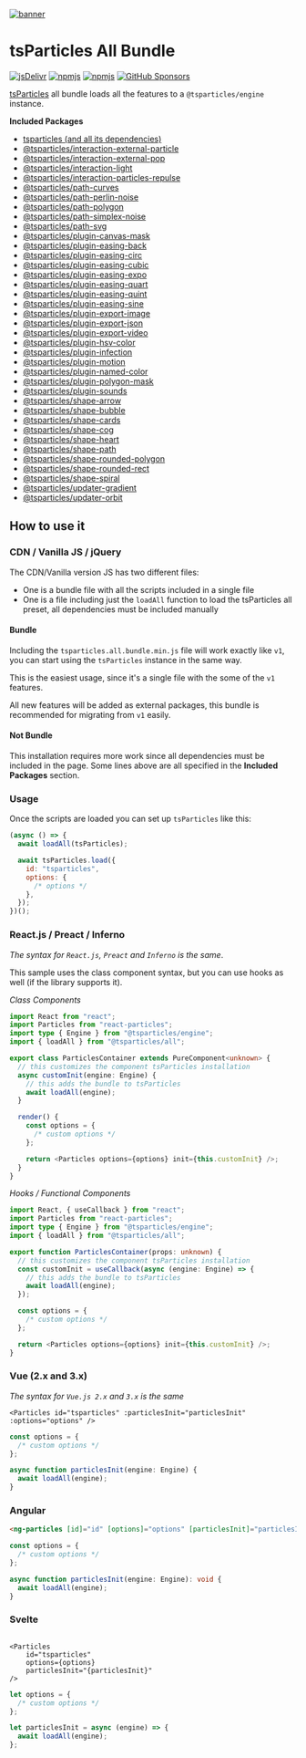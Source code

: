[![banner](https://particles.js.org/images/banner2.png)](https://particles.js.org)

# tsParticles All Bundle

[![jsDelivr](https://data.jsdelivr.com/v1/package/npm/@tsparticles/all/badge)](https://www.jsdelivr.com/package/npm/@tsparticles/all) [![npmjs](https://badge.fury.io/js/@tsparticles/all.svg)](https://www.npmjs.com/package/@tsparticles/all) [![npmjs](https://img.shields.io/npm/dt/@tsparticles/all)](https://www.npmjs.com/package/@tsparticles/all) [![GitHub Sponsors](https://img.shields.io/github/sponsors/matteobruni)](https://github.com/sponsors/matteobruni)

[tsParticles](https://github.com/tsparticles/tsparticles) all bundle loads all the features to a `@tsparticles/engine` instance.

**Included Packages**

- [tsparticles (and all its dependencies)](https://github.com/tsparticles/tsparticles/tree/main/bundles/full)
- [@tsparticles/interaction-external-particle](https://github.com/tsparticles/tsparticles/tree/main/interactions/external/particle)
- [@tsparticles/interaction-external-pop](https://github.com/tsparticles/tsparticles/tree/main/interactions/external/pop)
- [@tsparticles/interaction-light](https://github.com/tsparticles/tsparticles/tree/main/interactions/light)
- [@tsparticles/interaction-particles-repulse](https://github.com/tsparticles/tsparticles/tree/main/interactions/particles/repulse)
- [@tsparticles/path-curves](https://github.com/tsparticles/tsparticles/tree/main/paths/curves)
- [@tsparticles/path-perlin-noise](https://github.com/tsparticles/tsparticles/tree/main/paths/perlinNoise)
- [@tsparticles/path-polygon](https://github.com/tsparticles/tsparticles/tree/main/paths/polygon)
- [@tsparticles/path-simplex-noise](https://github.com/tsparticles/tsparticles/tree/main/paths/simplexNoise)
- [@tsparticles/path-svg](https://github.com/tsparticles/tsparticles/tree/main/paths/svg)
- [@tsparticles/plugin-canvas-mask](https://github.com/tsparticles/tsparticles/tree/main/plugins/canvasMask)
- [@tsparticles/plugin-easing-back](https://github.com/tsparticles/tsparticles/tree/main/plugins/easings/back)
- [@tsparticles/plugin-easing-circ](https://github.com/tsparticles/tsparticles/tree/main/plugins/easings/circ)
- [@tsparticles/plugin-easing-cubic](https://github.com/tsparticles/tsparticles/tree/main/plugins/easings/cubic)
- [@tsparticles/plugin-easing-expo](https://github.com/tsparticles/tsparticles/tree/main/plugins/easings/expo)
- [@tsparticles/plugin-easing-quart](https://github.com/tsparticles/tsparticles/tree/main/plugins/easings/quart)
- [@tsparticles/plugin-easing-quint](https://github.com/tsparticles/tsparticles/tree/main/plugins/easings/quint)
- [@tsparticles/plugin-easing-sine](https://github.com/tsparticles/tsparticles/tree/main/plugins/easings/sine)
- [@tsparticles/plugin-export-image](https://github.com/tsparticles/tsparticles/tree/main/plugins/exports/image)
- [@tsparticles/plugin-export-json](https://github.com/tsparticles/tsparticles/tree/main/plugins/exports/json)
- [@tsparticles/plugin-export-video](https://github.com/tsparticles/tsparticles/tree/main/plugins/exports/video)
- [@tsparticles/plugin-hsv-color](https://github.com/tsparticles/tsparticles/tree/main/plugins/hsvColor)
- [@tsparticles/plugin-infection](https://github.com/tsparticles/tsparticles/tree/main/plugins/infection)
- [@tsparticles/plugin-motion](https://github.com/tsparticles/tsparticles/tree/main/plugins/motion)
- [@tsparticles/plugin-named-color](https://github.com/tsparticles/tsparticles/tree/main/plugins/namedColor)
- [@tsparticles/plugin-polygon-mask](https://github.com/tsparticles/tsparticles/tree/main/plugins/polygonMask)
- [@tsparticles/plugin-sounds](https://github.com/tsparticles/tsparticles/tree/main/plugins/sounds)
- [@tsparticles/shape-arrow](https://github.com/tsparticles/tsparticles/tree/main/shapes/arrow)
- [@tsparticles/shape-bubble](https://github.com/tsparticles/tsparticles/tree/main/shapes/bubble)
- [@tsparticles/shape-cards](https://github.com/tsparticles/tsparticles/tree/main/shapes/cards)
- [@tsparticles/shape-cog](https://github.com/tsparticles/tsparticles/tree/main/shapes/cog)
- [@tsparticles/shape-heart](https://github.com/tsparticles/tsparticles/tree/main/shapes/heart)
- [@tsparticles/shape-path](https://github.com/tsparticles/tsparticles/tree/main/shapes/path)
- [@tsparticles/shape-rounded-polygon](https://github.com/tsparticles/tsparticles/tree/main/shapes/polygon)
- [@tsparticles/shape-rounded-rect](https://github.com/tsparticles/tsparticles/tree/main/shapes/rect)
- [@tsparticles/shape-spiral](https://github.com/tsparticles/tsparticles/tree/main/shapes/spiral)
- [@tsparticles/updater-gradient](https://github.com/tsparticles/tsparticles/tree/main/updaters/gradient)
- [@tsparticles/updater-orbit](https://github.com/tsparticles/tsparticles/tree/main/updaters/orbit)

## How to use it

### CDN / Vanilla JS / jQuery

The CDN/Vanilla version JS has two different files:

- One is a bundle file with all the scripts included in a single file
- One is a file including just the `loadAll` function to load the tsParticles all preset, all dependencies must be
  included manually

#### Bundle

Including the `tsparticles.all.bundle.min.js` file will work exactly like `v1`, you can start using the `tsParticles`
instance in the same way.

This is the easiest usage, since it's a single file with the some of the `v1` features.

All new features will be added as external packages, this bundle is recommended for migrating from `v1` easily.

#### Not Bundle

This installation requires more work since all dependencies must be included in the page. Some lines above are all
specified in the **Included Packages** section.

### Usage

Once the scripts are loaded you can set up `tsParticles` like this:

```javascript
(async () => {
  await loadAll(tsParticles);

  await tsParticles.load({
    id: "tsparticles",
    options: {
      /* options */
    },
  });
})();
```

### React.js / Preact / Inferno

_The syntax for `React.js`, `Preact` and `Inferno` is the same_.

This sample uses the class component syntax, but you can use hooks as well (if the library supports it).

_Class Components_

```typescript jsx
import React from "react";
import Particles from "react-particles";
import type { Engine } from "@tsparticles/engine";
import { loadAll } from "@tsparticles/all";

export class ParticlesContainer extends PureComponent<unknown> {
  // this customizes the component tsParticles installation
  async customInit(engine: Engine) {
    // this adds the bundle to tsParticles
    await loadAll(engine);
  }

  render() {
    const options = {
      /* custom options */
    };

    return <Particles options={options} init={this.customInit} />;
  }
}
```

_Hooks / Functional Components_

```typescript jsx
import React, { useCallback } from "react";
import Particles from "react-particles";
import type { Engine } from "@tsparticles/engine";
import { loadAll } from "@tsparticles/all";

export function ParticlesContainer(props: unknown) {
  // this customizes the component tsParticles installation
  const customInit = useCallback(async (engine: Engine) => {
    // this adds the bundle to tsParticles
    await loadAll(engine);
  });

  const options = {
    /* custom options */
  };

  return <Particles options={options} init={this.customInit} />;
}
```

### Vue (2.x and 3.x)

_The syntax for `Vue.js 2.x` and `3.x` is the same_

```vue
<Particles id="tsparticles" :particlesInit="particlesInit" :options="options" />
```

```js
const options = {
  /* custom options */
};

async function particlesInit(engine: Engine) {
  await loadAll(engine);
}
```

### Angular

```html
<ng-particles [id]="id" [options]="options" [particlesInit]="particlesInit"></ng-particles>
```

```ts
const options = {
  /* custom options */
};

async function particlesInit(engine: Engine): void {
  await loadAll(engine);
}
```

### Svelte

```sveltehtml

<Particles
    id="tsparticles"
    options={options}
    particlesInit="{particlesInit}"
/>
```

```js
let options = {
  /* custom options */
};

let particlesInit = async (engine) => {
  await loadAll(engine);
};
```
